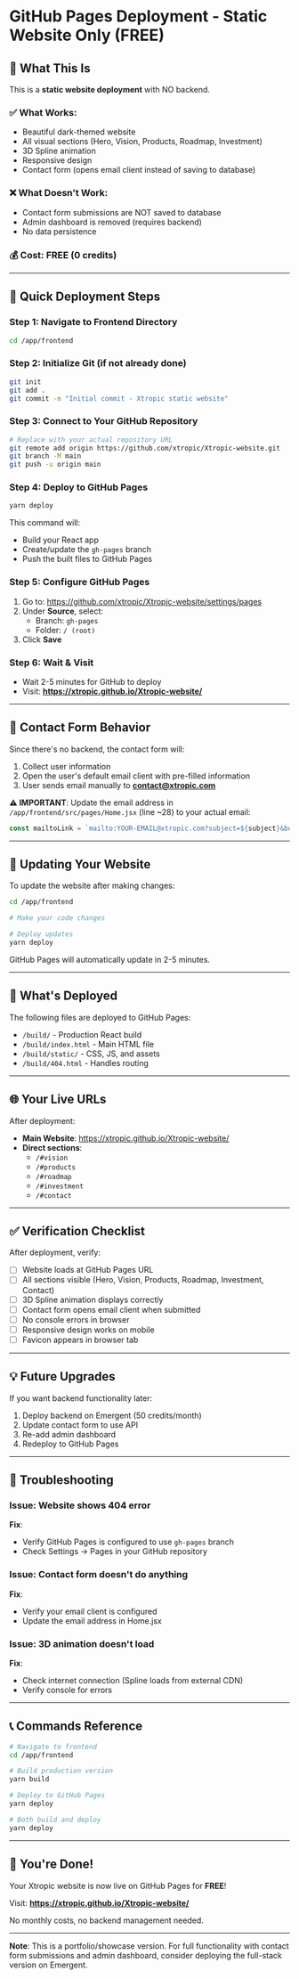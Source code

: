 # GitHub Pages Deployment - Static Website Only (FREE)

## 🎯 What This Is

This is a **static website deployment** with NO backend. 

### ✅ What Works:
- Beautiful dark-themed website
- All visual sections (Hero, Vision, Products, Roadmap, Investment)
- 3D Spline animation
- Responsive design
- Contact form (opens email client instead of saving to database)

### ❌ What Doesn't Work:
- Contact form submissions are NOT saved to database
- Admin dashboard is removed (requires backend)
- No data persistence

### 💰 Cost: **FREE** (0 credits)

---

## 🚀 Quick Deployment Steps

### Step 1: Navigate to Frontend Directory

```bash
cd /app/frontend
```

### Step 2: Initialize Git (if not already done)

```bash
git init
git add .
git commit -m "Initial commit - Xtropic static website"
```

### Step 3: Connect to Your GitHub Repository

```bash
# Replace with your actual repository URL
git remote add origin https://github.com/xtropic/Xtropic-website.git
git branch -M main
git push -u origin main
```

### Step 4: Deploy to GitHub Pages

```bash
yarn deploy
```

This command will:
- Build your React app
- Create/update the `gh-pages` branch
- Push the built files to GitHub Pages

### Step 5: Configure GitHub Pages

1. Go to: https://github.com/xtropic/Xtropic-website/settings/pages
2. Under **Source**, select:
   - Branch: `gh-pages`
   - Folder: `/ (root)`
3. Click **Save**

### Step 6: Wait & Visit

- Wait 2-5 minutes for GitHub to deploy
- Visit: **https://xtropic.github.io/Xtropic-website/**

---

## 📧 Contact Form Behavior

Since there's no backend, the contact form will:
1. Collect user information
2. Open the user's default email client with pre-filled information
3. User sends email manually to **contact@xtropic.com**

**⚠️ IMPORTANT**: Update the email address in `/app/frontend/src/pages/Home.jsx` (line ~28) to your actual email:

```javascript
const mailtoLink = `mailto:YOUR-EMAIL@xtropic.com?subject=${subject}&body=${body}`;
```

---

## 🔄 Updating Your Website

To update the website after making changes:

```bash
cd /app/frontend

# Make your code changes

# Deploy updates
yarn deploy
```

GitHub Pages will automatically update in 2-5 minutes.

---

## 📁 What's Deployed

The following files are deployed to GitHub Pages:

- `/build/` - Production React build
- `/build/index.html` - Main HTML file
- `/build/static/` - CSS, JS, and assets
- `/build/404.html` - Handles routing

---

## 🌐 Your Live URLs

After deployment:

- **Main Website**: https://xtropic.github.io/Xtropic-website/
- **Direct sections**: 
  - `/#vision`
  - `/#products`
  - `/#roadmap`
  - `/#investment`
  - `/#contact`

---

## ✅ Verification Checklist

After deployment, verify:

- [ ] Website loads at GitHub Pages URL
- [ ] All sections visible (Hero, Vision, Products, Roadmap, Investment, Contact)
- [ ] 3D Spline animation displays correctly
- [ ] Contact form opens email client when submitted
- [ ] No console errors in browser
- [ ] Responsive design works on mobile
- [ ] Favicon appears in browser tab

---

## 💡 Future Upgrades

If you want backend functionality later:

1. Deploy backend on Emergent (50 credits/month)
2. Update contact form to use API
3. Re-add admin dashboard
4. Redeploy to GitHub Pages

---

## 🔧 Troubleshooting

### Issue: Website shows 404 error

**Fix**: 
- Verify GitHub Pages is configured to use `gh-pages` branch
- Check Settings → Pages in your GitHub repository

### Issue: Contact form doesn't do anything

**Fix**: 
- Verify your email client is configured
- Update the email address in Home.jsx

### Issue: 3D animation doesn't load

**Fix**: 
- Check internet connection (Spline loads from external CDN)
- Verify console for errors

---

## 📞 Commands Reference

```bash
# Navigate to frontend
cd /app/frontend

# Build production version
yarn build

# Deploy to GitHub Pages
yarn deploy

# Both build and deploy
yarn deploy
```

---

## 🎉 You're Done!

Your Xtropic website is now live on GitHub Pages for **FREE**! 

Visit: **https://xtropic.github.io/Xtropic-website/**

No monthly costs, no backend management needed.

---

**Note**: This is a portfolio/showcase version. For full functionality with contact form submissions and admin dashboard, consider deploying the full-stack version on Emergent.
